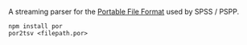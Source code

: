 A streaming parser for the [Portable File Format](https://www.gnu.org/software/pspp/pspp-dev/html_node/Portable-File-Structure.html) used by SPSS / PSPP.

```
npm install por
por2tsv <filepath.por>
```
